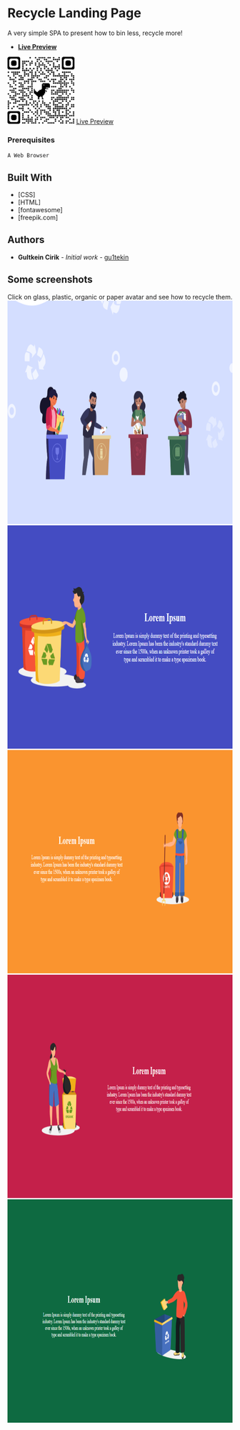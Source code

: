 # Recycle Landing Page

A very simple SPA to present how to bin less, recycle more!

* **[Live Preview](https://gu1tekin.com/recyle-landing-page/)**
<img src="images/qrcode_gu1tekin.com.png" width="150px" height="150px">
<a href="https://gu1tekin.com/recyle-landing-page/" target="_blank">Live Preview</a>


### Prerequisites

```
A Web Browser 
```

## Built With

* [CSS]
* [HTML]
* [fontawesome]
* [freepik.com]

## Authors

* **Gultkein Cirik** - *Initial work* - [gu1tekin](https://github.com/gu1tekin)

## Some screenshots

Click on glass, plastic, organic or paper avatar and see how to recycle them.
<img src="images/readme1.png" width="800px" height="500px">
<img src="images/readme2.png" width="800px" height="500px">
<img src="images/readme3.png" width="800px" height="500px">
<img src="images/readme4.png" width="800px" height="500px">
<img src="images/readme5.png" width="800px" height="500px">
